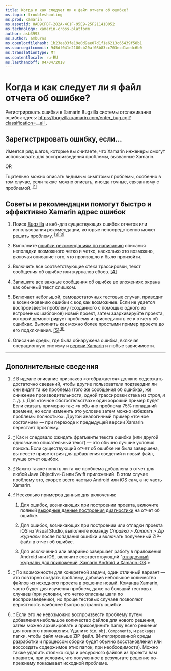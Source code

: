 ```yaml
---
title: Когда и как следует ли я файл отчета об ошибке?
ms.topic: troubleshooting
ms.prod: xamarin
ms.assetid: 8AD9CFBF-282A-4C1F-95E9-25F21141B052
ms.technology: xamarin-cross-platform
author: asb3993
ms.author: amburns
ms.openlocfilehash: 1b23ea33fe19e0d9ae07d1f1e6213c65439f58b1
ms.sourcegitcommit: 945df041e2180cb20af08b83cc703ecd1aedc6b0
ms.translationtype: MT
ms.contentlocale: ru-RU
ms.lasthandoff: 04/04/2018
---
```

# <a name="when-and-how-should-i-file-a-bug-report"></a>Когда и как следует ли я файл отчета об ошибке?


Регистрировать ошибки в Xamarin Bugzilla системы отслеживания ошибок здесь: [ https://bugzilla.xamarin.com/enter_bug.cgi?classification=__all ](https://bugzilla.xamarin.com/enter_bug.cgi?classification=__all).

## <a name="file-a-bug-if"></a>Зарегистрировать ошибку, если...


Имеется ряд шагов, которые вы считаете, что Xamarin инженеры смогут использовать для воспроизведения проблемы, вызванные Xamarin.

OR

Тщательно можно описать видимым симптомы проблемы, особенно в том случае, если также можно описать, иногда точные, связанному с проблемой. <sup> [[1]](#note-1)</sup>


## <a name="best-practices-to-help-xamarin-address-bugs-quickly-and-efficiently"></a>Советы и рекомендации помогут быстро и эффективно Xamarin адрес ошибок


1. <a name="ref-1" />Поиск [Bugzilla](https://bugzilla.xamarin.com/query.cgi?format=specific&amp;bug_status=__all__) и веб-для существующих ошибок отчетов или использования рекомендации, которые непосредственно может решить проблему.<sup> [[2]](#note-2)</sup><sup>[[3]](#note-3)</sup>

1. <a name="ref-2" />Выполните [ошибки рекомендациям по написанию](https://bugzilla.xamarin.com/page.cgi?id=bug-writing.html) описания неполадки возможного четко и четко, насколько это возможно, включая описание того, что произошло и было произойти.

1. <a name="ref-3" />Включить все соответствующие стека трассировки, текст сообщения об ошибке или журналов сбоев. <sup>[[4]](#note-4)</sup>

1. <a name="ref-4" />Запишите все важные сообщения об ошибке во вложениях экрана как обычный текст слишком.

1. <a name="ref-5" />Включает небольшой, самодостаточных тестовые случаи, приводит к возникновению ошибки с код как возможные.  Если не удается воспроизвести проблему (созданного с помощью одного из встроенных шаблонов) новый проект, затем заархивируйте проекта, который демонстрирует проблему и присоединить ее к отчету об ошибках.  Выполнить как можно более простыми пример проекта до его подключения. <sup> [[5]](#note-5)</sup><sup>[[6]](#note-6)</sup>

1. <a name="ref-6" />Описание среды, где была обнаружена ошибка, включая операционную систему и [версии Xamarin](~/cross-platform/troubleshooting/questions/version-logs.md) и любые зависимости.

---

## <a name="additional-details"></a>Дополнительные сведения

1. <a name="note-1" />[*^*](#ref-1) В идеале описание признаков «отображается» должно содержать достаточно сведений, чтобы другие пользователи подтвердил ли они видят та же проблема (того же сообщения об ошибках, же снижение производительности, одной трассировки стека из строя, _и т. д._ ). Для «точное обстоятельствах» один хороший пример будет Если сказать примерно так: «я обычно проблема 75% попаданий времени, но если изменить это условие затем можно избежать проблемы полностью». Другой аналогичный пример «точное состояние» — при переходе к предыдущей версии Xamarin перестает проблему.

1. <a name="note-2" />[*^*](#ref-2) Как и следовало ожидать фрагменты текста ошибки (или другой однозначно описательный текст) — это обычно лучшие условия поиска. Если существующий отчет об ошибке не была завершена, вы несете приветствия для добавления сведений и новый файл, лучше отчет ошибок.

1. <a name="note-3" />[*^*](#ref-3) Важно также понять ли та же проблема добавлена в отчет для любой Java Objective-C или Swift приложений. В этом случае проблему это, скорее всего частью Android или iOS сам, а не часть Xamarin.

1. <a name="note-4" />[*^*](#ref-4) Несколько примеров данных для включения:

    1. Для ошибок, возникающих при построении проекта, включите полный [выходные данные построения диагностики](~/android/troubleshooting/troubleshooting.md#Diagnostic_MSBuild_Output) на отчет об ошибке.
    
    1. Для ошибок, возникающих при построении или отладки проекта iOS из Visual Studio, выполните команду _Справка > Xamarin > Zip журналы_ после попадания ошибки и включать полученный ZIP-файл в отчет об ошибке.
    
    1. Для исключения или аварийно завершает работу в приложения Android или iOS, включите соответствующий "[отладочный журналы для приложений, Xamarin.Android и Xamarin.iOS](~/cross-platform/troubleshooting/questions/version-logs.md#debug-logs-for-xamarin-apps).»

1. <a name="note-5" />[*^*](#ref-5) По возможности для конкретной задачи, один отличный вариант — это повторно создать проблему, добавив небольшое количество файлов из исходного проекта в решение новый. Команда Xamarin, часто будет для изучения проблем, даже на больший тестовых случаев (при условии, что четко описаны шаги по воспроизведению), но проще тестовых случаев позволяют вероятность наиболее быстро устранить ошибки.


1. <a name="note-6" />[*^*](#ref-6) Если это _не_ невозможно воспроизвести проблему путем добавления небольшое количество файлов для нового решения, затем можно архивировать и присоединить папку всего решения для полного приложения. Удалите `bin`, `obj`, `Components`, и `packages` папки, чтобы файл меньше ZIP-файл. (Интегрированной среды разработки и процессом сборки будет обычно восстановления или воссоздать содержимое этих папок, при необходимости). Можно также удалить столько кода и ресурсного файлов из проекта вам нравится, при условии, что полученное в результате решение по-прежнему показывает исходной проблеме.

